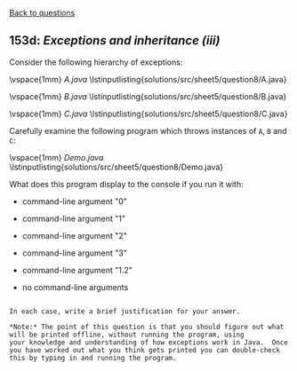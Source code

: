 [Back to questions](../README.md)

## 153d: *Exceptions and inheritance (iii)*

Consider the following hierarchy of exceptions:

\vspace{1mm}
*A.java*
\lstinputlisting{solutions/src/sheet5/question8/A.java}

\vspace{1mm}
*B.java*
\lstinputlisting{solutions/src/sheet5/question8/B.java}

\vspace{1mm}
*C.java*
\lstinputlisting{solutions/src/sheet5/question8/C.java}

Carefully examine the following program which throws instances of `A`, `B` and `C`:

\vspace{1mm}
*Demo.java*
\lstinputlisting{solutions/src/sheet5/question8/Demo.java}

What does this program display to the console if you run it with:



* command-line argument "0"

* command-line argument "1"

* command-line argument "2"

* command-line argument "3"

* command-line argument "1.2"

* no command-line arguments

```

In each case, write a brief justification for your answer.

*Note:* The point of this question is that you should figure out what will be printed offline, without running the program, using
your knowledge and understanding of how exceptions work in Java.  Once you have worked out what you think gets printed you can double-check
this by typing in and running the program.

